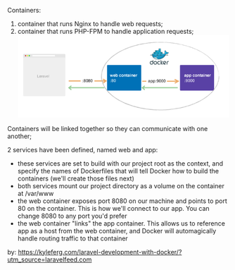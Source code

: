 Containers:
1. container that runs Nginx to handle web requests; 
2. container that runs PHP-FPM to handle application requests;
![alt text](images/docker-laravel-setup.png?raw=true "Title")

Containers will be linked together so they can communicate with one another;

2 services have been defined, named web and app:
- these services are set to build with our project root as the context, and specify the names of Dockerfiles that will tell Docker how to build the containers (we'll create those files next)
- both services mount our project directory as a volume on the container at /var/www
- the web container exposes port 8080 on our machine and points to port 80 on the container. This is how we'll connect to our app. You can change 8080 to any port you'd prefer
- the web container "links" the app container. This allows us to reference app as a host from the web container, and Docker will automagically handle routing traffic to that container





by: 
    https://kyleferg.com/laravel-development-with-docker/?utm_source=laravelfeed.com